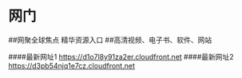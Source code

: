 # 网门
##网聚全球焦点 精华资源入口
##高清视频、电子书、软件、网站


####最新网址1 https://d1o7l8y91za2er.cloudfront.net
####最新网址2 https://d3pb54njq1e7cz.cloudfront.net
